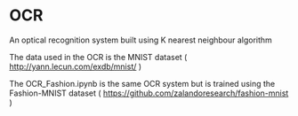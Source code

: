 # OCR
An optical recognition system built using K nearest neighbour algorithm 

The data used in the OCR is the MNIST dataset ( http://yann.lecun.com/exdb/mnist/ )

The OCR_Fashion.ipynb is the same OCR system but is trained using the Fashion-MNIST dataset ( https://github.com/zalandoresearch/fashion-mnist )
